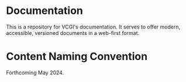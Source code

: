 # Documentation
This is a repository for VCGI's documentation. It serves to offer modern, accessible, versioned documents in a web-first format.

# Content Naming Convention
Forthcoming May 2024.
